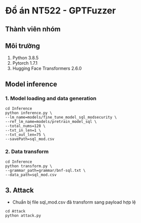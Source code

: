 # Đồ án NT522 - GPTFuzzer

## Thành viên nhóm

## Môi trường
1. Python 3.8.5
2. Pytorch 1.7.1
3. Hugging Face Transformers 2.6.0

## Model inference
### 1. Model loading and data generation
```
cd Inference
python inference.py \
--lm_name=models/fine_tune_model_sql_modsecurity \
--ref_lm_name=models/pretrain_model_sql \
--total_nums=128 \
--txt_in_len=1 \
--txt_out_len=75 \
--savePath=sql_mod.csv
```

### 2. Data transform
```
cd Inference
python transform.py \
--grammar_path=grammar/bnf-sql.txt \
--data_path=sql_mod.csv
```

## 3. Attack
- Chuẩn bị file sql_mod.csv đã transform sang payload hợp lệ
```
cd Attack
python attack.py
```